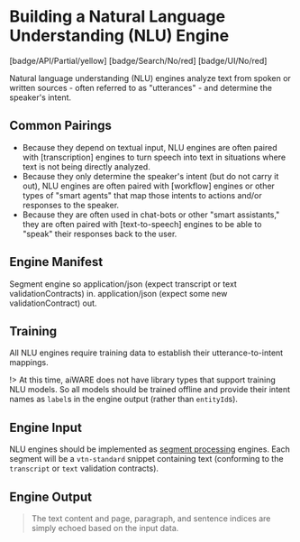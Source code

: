 # Building a Natural Language Understanding (NLU) Engine

[badge/API/Partial/yellow]
[badge/Search/No/red]
[badge/UI/No/red]

Natural language understanding (NLU) engines analyze text from spoken or written sources - often referred to as "utterances" - and determine the speaker's intent.

## Common Pairings

- Because they depend on textual input, NLU engines are often paired with [transcription] engines to turn speech into text in situations where text is not being directly analyzed.
- Because they only determine the speaker's intent (but do not carry it out), NLU engines are often paired with [workflow] engines or other types of "smart agents" that map those intents to actions and/or responses to the speaker.
- Because they are often used in chat-bots or other "smart assistants," they are often paired with [text-to-speech] engines to be able to "speak" their responses back to the user.

## Engine Manifest

Segment engine so application/json (expect transcript or text validationContracts) in.  application/json (expect some new validationContract) out.

## Training

All NLU engines require training data to establish their utterance-to-intent mappings.

!> At this time, aiWARE does not have library types that support training NLU models.
So all models should be trained offline and provide their intent names as `label`s in the engine output (rather than `entityId`s).

## Engine Input

NLU engines should be implemented as [segment processing](/developer/engines/processing-modes/segment-processing/) engines.
Each segment will be a `vtn-standard` snippet containing text (conforming to the `transcript` or `text` validation contracts).

<!--TODO: Talk about the different handling between text and transcript validation contracts.  Most users will just want to simplify the lattice through the bestPath into a text string.-->

## Engine Output

[](vtn-standard.example.json ':include :type=code json')

> The text content and page, paragraph, and sentence indices are simply echoed based on the input data.

<!--TODO: Give examples of inputs and outputs for both transcripts and text-->
